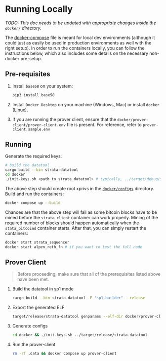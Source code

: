 # Running Locally
*TODO: This doc needs to be updated with appropriate changes inside the `docker/` directory.*

The [docker-compose](./docker-compose.yml) file is meant for local dev environments
(although it could just as easily be used in production environments as well with the right setup).
In order to run the containers locally, you can follow the instructions below,
which also includes some details on the necessary non-docker pre-setup.

## Pre-requisites

1. Install `base58` on your system:

    ```python
    pip3 install base58
    ```

1. Install `Docker Desktop` on your machine (Windows, Mac) or install `docker` (Linux).

1. If you are running the prover client, ensure that the `docker/prover-client/prover-client.env` file is present. For reference, refer to `prover-client.sample.env`

## Running

Generate the required keys:

```bash
# build the datatool
cargo build --bin strata-datatool
cd docker
./init-keys.sh <path_to_strata_datatool> # typically, ../target/debug/strata-datatool
```

The above step should create root xprivs in the [`docker/configs`](./configs) directory.
Build and run the containers:

```bash
docker compose up --build
```

Chances are that the above step will fail as some bitcoin blocks have to be mined before the `strata_client` container can work properly.
Mining of the required number of blocks should happen automatically when the `stata_bitcoind` container starts.
After that, you can simply restart the containers:

```bash
docker start strata_sequencer
docker start alpen_reth_fn # if you want to test the full node
```


## Prover Client
> Before proceeding, make sure that all of the prerequisites listed above have been met.

1. Build the datatool in sp1 mode
    ```bash
    cargo build --bin strata-datatool -F "sp1-builder" --release
    ```
2. Export the generated ELF
    ```bash
    target/release/strata-datatool genparams --elf-dir docker/prover-client/elfs/sp1 
    ```

3. Generate configs
    ```bash
    cd docker && ./init-keys.sh ../target/release/strata-datatool
    ```

4. Run the prover-client
    ```bash
    rm -rf .data && docker compose up prover-client
    ```
